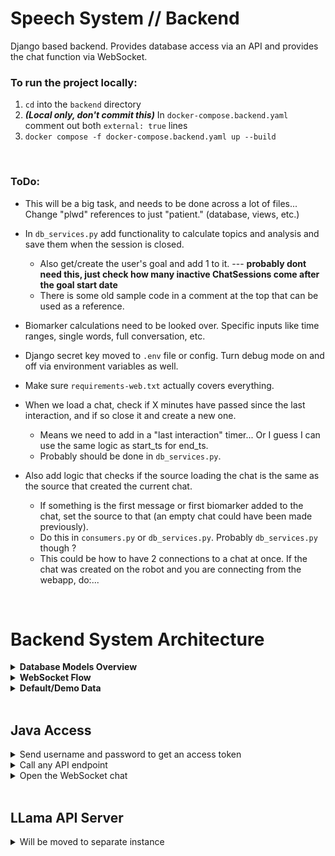 # Speech System // Backend
Django based backend. Provides database access via an API and provides the chat function via WebSocket.

### To run the project locally:
1. `cd` into the `backend` directory
2. ***<b>(Local only, don't commit this)</b>*** In `docker-compose.backend.yaml` comment out both `external: true` lines
3. `docker compose -f docker-compose.backend.yaml up --build`

<br>

### ToDo:
* This will be a big task, and needs to be done across a lot of files... Change "plwd" references to just "patient." (database, views, etc.)

* In ```db_services.py``` add functionality to calculate topics and analysis and save them when the session is closed. 
    - Also get/create the user's goal and add 1 to it. --- **probably dont need this, just check how many inactive ChatSessions come after the goal start date**
    - There is some old sample code in a comment at the top that can be used as a reference.

* Biomarker calculations need to be looked over. Specific inputs like time ranges, single words, full conversation, etc.

* Django secret key moved to ```.env``` file or config. Turn debug mode on and off via environment variables as well.

* Make sure ```requirements-web.txt``` actually covers everything.

* When we load a chat, check if X minutes have passed since the last interaction, and if so close it and create a new one.
    - Means we need to add in a "last interaction" timer... Or I guess I can use the same logic as start_ts for end_ts.
    - Probably should be done in ```db_services.py```.

* Also add logic that checks if the source loading the chat is the same as the source that created the current chat.

    - If something is the first message or first biomarker added to the chat, set the source to that (an empty chat could have been made previously).
    - Do this in ```consumers.py``` or ```db_services.py```. Probably ```db_services.py``` though ?
    - This could be how to have 2 connections to a chat at once. If the chat was created on the robot and you are connecting from the webapp, do:...

<br>










# Backend System Architecture

<details closed> <summary> <b>Database Models Overview</b> </summary>

| Model                  | Purpose                                  | Key fields / constraints                              |
| ---------------------- | ---------------------------------------- | ----------------------------------------------------- |
| **User (`auth_user`)** | Login credentials                        | Django default class                                  |
| **Profile**            | One patient linked 1-to-1 to a caregiver | `Unique(plwd)` & `Unique(caregiver)`                  |
| **ChatSession**        | One conversation (active or archived)    | `is_active`, `source`, `Unique(user, is_active=True)` |
| **ChatMessage**        | Single utterance                         | FK(`ChatSession`), `role = user/assistant`            |
| **ChatBiomarkerScore** | Biomarkers calculated during chats       |  FK(`ChatSession`), `score_type`, `score`, `ts`       |
| **Goal**               | Track number of user conversations       | `Unique(user)`                                        |
| **UserSettings**       | View / scheduling toggles                | `Unique(user)`                                        |
| **Reminder**           | Calendar entry                           | FK(`Profile`), `daysOfWeek` Array                     |
<hr>
</details>

<details closed> <summary> <b>WebSocket Flow</b> </summary>

1. **Client connects:** 
    * ```wss://<host>/ws/chat/?token=<JWT_ACCESS>&source=robot```
    * `QueryAuthMiddleware`
        - Extracts `token`, verifies it, and sets `scope["user"]`
        - Passes `source` string into `scope`
            * ```webapp``` | ```mobile``` | ```qtrobot``` | ```buddyrobot```

2. **`ChatConsumer.connect()`**
    * Calls `ChatService.get_or_create_active_session(user, source)`, which fetches or creates `ChatSession(is_active=True)`
    * Builds `context_buffer` from the last 10 messages between the user and LLM

3. **Receive JSON messages during chat:**
    - `"overlapped_speech"` => Simple notification that there was overlapped speech between the user and system
        * ***ToDo: Send the timestamp this occured instead. Also add it as a property of ChatSessions. Makes "interruptions over the last X seconds" simple.***
    - `"audio_data"` => Expects 5 second audio chunks to be used for calculating openSMILE features
        * ***ToDo: Create a second audio data endpoint that receives chunks of ~100ms. This would be used for backend ASR.***
    - `"transcription"` => Assumes this to be the users utterance (ASR was done on the frontend), and replies with the LLM
        * ***ToDo: Send utterance start/end timestamps along with the text.*** 
    - `"end_chat"` => Set the current ```ChatSession``` as inactive, and creates a new one
        * ***ToDo: Update ```Goal``` with +1 completed chats and add topics/sentiment data to the ```ChatSession``` object now that it is completed.*** 
        * ***ToDo: Actually, should just change the ```current``` property of ```Goal``` to a method. Query the associated user, check how many non-```is_active``` chats the have that come after the goals ```startDay``` field.***
<hr>
</details>

<details closed> <summary> <b>Default/Demo Data</b> </summary>

| User      | Username          | Password  |
| --------- | ----------------- | --------- |
| User      | `demo_patient`    | `1`    |
| Caregiver | `demo_caregiver`  | `1`    |
<hr>
</details>
<br>









## Java Access

<details closed> <summary> Send username and password to get an access token </summary>

```java
// Build JSON payload
String body = """{"username": "robot_user01", "password": "password"}""";

// POST to /api/token/
HttpClient  client   = HttpClient.newHttpClient();
HttpRequest loginReq = HttpRequest.newBuilder()
        .uri(URI.create("https://cognibot.org/api/token/"))
        .header("Content-Type", "application/json")
        .POST(HttpRequest.BodyPublishers.ofString(body))
        .build();

HttpResponse<String> loginRes = client.send(loginReq, HttpResponse.BodyHandlers.ofString());

// Parse {"access":"...", "refresh":"...", "user":"..."}
String accessToken  = Json.parse(loginRes.body()).at("/access" ).asText();
String refreshToken = Json.parse(loginRes.body()).at("/refresh").asText();
```
</details>

<details closed> <summary> Call any API endpoint </summary>

```java
HttpRequest profileReq = HttpRequest.newBuilder()
        .uri(URI.create("https://cognibot.org/api/profile/"))
        .header("Authorization", "Bearer " + accessToken)
        .GET()
        .build();

HttpResponse<String> profileRes = client.send(profileReq, HttpResponse.BodyHandlers.ofString());
```
</details>

<details closed> <summary>  Open the WebSocket chat </summary>

```java
String wsURL = "wss://cognibot.org/ws/chat/"
             + "?token=" + accessToken        // authorization
             + "&source=buddyrobot";          // device (webapp, buddyrobot)

WebSocket webSocket = client.newWebSocketBuilder()
        .buildAsync(URI.create(wsURL), new ChatListener())
        .join();
```
</details>
<br>











## LLama API Server

<details closed> <summary> Will be moved to separate instance </summary>

Default ```User``` model contains an ```is_staff``` field. Database should be initialized with some starter data for testing, but also with some admin profiles. Admin profiles will havve ```is_staff``` and should be able to access a page that gets the status of the Google cloud compute instance hosting the LLM. If offline, a button will be available to send a command to restart the server automatically.

</details>

